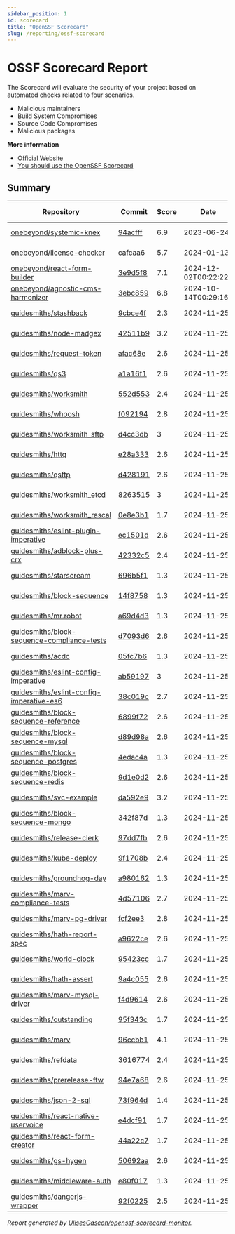 ```yaml
---
sidebar_position: 1
id: scorecard  
title: "OpenSSF Scorecard"
slug: /reporting/ossf-scorecard
---
```


# OSSF Scorecard Report

The Scorecard will evaluate the security of your project based on automated checks related to four scenarios.

- Malicious maintainers
- Build System Compromises
- Source Code Compromises
- Malicious packages


**More information**
- [Official Website](https://securityscorecards.dev/#what-is-openssf-scorecard)
- [You should use the OpenSSF Scorecard](https://dev.to/ulisesgascon/you-should-use-the-openssf-scorecard-4eh4)

## Summary

<!-- OPENSSF-SCORECARD-MONITOR:START -->

| Repository | Commit | Score | Date | Difference | Report Link | StepSecurity Link |
| -- | -- | -- | -- | -- | -- | -- |
| [onebeyond/systemic-knex](https://github.com/onebeyond/systemic-knex) | [94acfff](https://github.com/onebeyond/systemic-knex/commit/94acfff8e674e3757f3e2e50752cf450e988b664) | 6.9 | 2023-06-24 | 0 | [Full Report](https://deps.dev/project/github/onebeyond%2Fsystemic-knex) | [Fix it](http://app.stepsecurity.io/securerepo?repo=onebeyond/systemic-knex) |
| [onebeyond/license-checker](https://github.com/onebeyond/license-checker) | [cafcaa6](https://github.com/onebeyond/license-checker/commit/cafcaa6b1ac791d4f863e2b725cccb5c25abfaba) | 5.7 | 2024-01-13 | 0 | [Full Report](https://deps.dev/project/github/onebeyond%2Flicense-checker) | [Fix it](http://app.stepsecurity.io/securerepo?repo=onebeyond/license-checker) |
| [onebeyond/react-form-builder](https://github.com/onebeyond/react-form-builder) | [3e9d5f8](https://github.com/onebeyond/react-form-builder/commit/3e9d5f864f2c71b24f0fc6422caf9b14a706880c) | 7.1 | 2024-12-02T00:22:22Z | -0.7 | [Full Report](https://deps.dev/project/github/onebeyond%2Freact-form-builder) | [Fix it](http://app.stepsecurity.io/securerepo?repo=onebeyond/react-form-builder) |
| [onebeyond/agnostic-cms-harmonizer](https://github.com/onebeyond/agnostic-cms-harmonizer) | [3ebc859](https://github.com/onebeyond/agnostic-cms-harmonizer/commit/3ebc8594f059c9827bb3ed889683c995be1e34e8) | 6.8 | 2024-10-14T00:29:16Z | 0 | [Full Report](https://deps.dev/project/github/onebeyond%2Fagnostic-cms-harmonizer) | [Fix it](http://app.stepsecurity.io/securerepo?repo=onebeyond/agnostic-cms-harmonizer) |
| [guidesmiths/stashback](https://github.com/guidesmiths/stashback) | [9cbce4f](https://github.com/guidesmiths/stashback/commit/9cbce4f53f932a386eb4b6fc35430a14dea128cd) | 2.3 | 2024-11-25 | 0 | [Full Report](https://deps.dev/project/github/guidesmiths%2Fstashback) | [Fix it](http://app.stepsecurity.io/securerepo?repo=guidesmiths/stashback) |
| [guidesmiths/node-madgex](https://github.com/guidesmiths/node-madgex) | [42511b9](https://github.com/guidesmiths/node-madgex/commit/42511b9783832e2beb343e5c3fd02524a3260cfe) | 3.2 | 2024-11-25 | 0 | [Full Report](https://deps.dev/project/github/guidesmiths%2Fnode-madgex) | [Fix it](http://app.stepsecurity.io/securerepo?repo=guidesmiths/node-madgex) |
| [guidesmiths/request-token](https://github.com/guidesmiths/request-token) | [afac68e](https://github.com/guidesmiths/request-token/commit/afac68e3d6d78b1c06f056eb75e4a145af7b70f8) | 2.6 | 2024-11-25 | 0 | [Full Report](https://deps.dev/project/github/guidesmiths%2Frequest-token) | [Fix it](http://app.stepsecurity.io/securerepo?repo=guidesmiths/request-token) |
| [guidesmiths/qs3](https://github.com/guidesmiths/qs3) | [a1a16f1](https://github.com/guidesmiths/qs3/commit/a1a16f1c45c3833429765ad9d1a001376c90e23a) | 2.6 | 2024-11-25 | 0 | [Full Report](https://deps.dev/project/github/guidesmiths%2Fqs3) | [Fix it](http://app.stepsecurity.io/securerepo?repo=guidesmiths/qs3) |
| [guidesmiths/worksmith](https://github.com/guidesmiths/worksmith) | [552d553](https://github.com/guidesmiths/worksmith/commit/552d553da88bddde9e55ea83ca5f1b7b756b9326) | 2.4 | 2024-11-25 | 0 | [Full Report](https://deps.dev/project/github/guidesmiths%2Fworksmith) | [Fix it](http://app.stepsecurity.io/securerepo?repo=guidesmiths/worksmith) |
| [guidesmiths/whoosh](https://github.com/guidesmiths/whoosh) | [f092194](https://github.com/guidesmiths/whoosh/commit/f092194d56a722fb3cc8737e633943455c89a1e6) | 2.8 | 2024-11-25 | 0 | [Full Report](https://deps.dev/project/github/guidesmiths%2Fwhoosh) | [Fix it](http://app.stepsecurity.io/securerepo?repo=guidesmiths/whoosh) |
| [guidesmiths/worksmith_sftp](https://github.com/guidesmiths/worksmith_sftp) | [d4cc3db](https://github.com/guidesmiths/worksmith_sftp/commit/d4cc3dbd7f3bee29e618a75356df788817771915) | 3 | 2024-11-25 | 0 | [Full Report](https://deps.dev/project/github/guidesmiths%2Fworksmith_sftp) | [Fix it](http://app.stepsecurity.io/securerepo?repo=guidesmiths/worksmith_sftp) |
| [guidesmiths/httq](https://github.com/guidesmiths/httq) | [e28a333](https://github.com/guidesmiths/httq/commit/e28a3334003da60fbd25f5b7132847c9e999deba) | 2.6 | 2024-11-25 | 0 | [Full Report](https://deps.dev/project/github/guidesmiths%2Fhttq) | [Fix it](http://app.stepsecurity.io/securerepo?repo=guidesmiths/httq) |
| [guidesmiths/qsftp](https://github.com/guidesmiths/qsftp) | [d428191](https://github.com/guidesmiths/qsftp/commit/d4281918129f63ed5c9da4723c71d0aee937c276) | 2.6 | 2024-11-25 | 0 | [Full Report](https://deps.dev/project/github/guidesmiths%2Fqsftp) | [Fix it](http://app.stepsecurity.io/securerepo?repo=guidesmiths/qsftp) |
| [guidesmiths/worksmith_etcd](https://github.com/guidesmiths/worksmith_etcd) | [8263515](https://github.com/guidesmiths/worksmith_etcd/commit/82635156c6ea23271f25d6dd004ebe34affba5b3) | 3 | 2024-11-25 | 0 | [Full Report](https://deps.dev/project/github/guidesmiths%2Fworksmith_etcd) | [Fix it](http://app.stepsecurity.io/securerepo?repo=guidesmiths/worksmith_etcd) |
| [guidesmiths/worksmith_rascal](https://github.com/guidesmiths/worksmith_rascal) | [0e8e3b1](https://github.com/guidesmiths/worksmith_rascal/commit/0e8e3b17c7e9d2f0b9e5d525e730fa2a2f547a19) | 1.7 | 2024-11-25 | 0 | [Full Report](https://deps.dev/project/github/guidesmiths%2Fworksmith_rascal) | [Fix it](http://app.stepsecurity.io/securerepo?repo=guidesmiths/worksmith_rascal) |
| [guidesmiths/eslint-plugin-imperative](https://github.com/guidesmiths/eslint-plugin-imperative) | [ec1501d](https://github.com/guidesmiths/eslint-plugin-imperative/commit/ec1501dd437da39dba7dbc234b6d7d92558514d6) | 2.6 | 2024-11-25 | 0 | [Full Report](https://deps.dev/project/github/guidesmiths%2Feslint-plugin-imperative) | [Fix it](http://app.stepsecurity.io/securerepo?repo=guidesmiths/eslint-plugin-imperative) |
| [guidesmiths/adblock-plus-crx](https://github.com/guidesmiths/adblock-plus-crx) | [42332c5](https://github.com/guidesmiths/adblock-plus-crx/commit/42332c58edf486ec6cd7f972656365325afd03b0) | 2.4 | 2024-11-25 | 0 | [Full Report](https://deps.dev/project/github/guidesmiths%2Fadblock-plus-crx) | [Fix it](http://app.stepsecurity.io/securerepo?repo=guidesmiths/adblock-plus-crx) |
| [guidesmiths/starscream](https://github.com/guidesmiths/starscream) | [696b5f1](https://github.com/guidesmiths/starscream/commit/696b5f1ef9097665a2341d5eb5f5863eb6591558) | 1.3 | 2024-11-25 | 0 | [Full Report](https://deps.dev/project/github/guidesmiths%2Fstarscream) | [Fix it](http://app.stepsecurity.io/securerepo?repo=guidesmiths/starscream) |
| [guidesmiths/block-sequence](https://github.com/guidesmiths/block-sequence) | [14f8758](https://github.com/guidesmiths/block-sequence/commit/14f87583bd41f254977e818f2f667a8fad5f963f) | 1.3 | 2024-11-25 | 0 | [Full Report](https://deps.dev/project/github/guidesmiths%2Fblock-sequence) | [Fix it](http://app.stepsecurity.io/securerepo?repo=guidesmiths/block-sequence) |
| [guidesmiths/mr.robot](https://github.com/guidesmiths/mr.robot) | [a69d4d3](https://github.com/guidesmiths/mr.robot/commit/a69d4d38917dc0704538cdf2936401cb3bc4bac8) | 1.3 | 2024-11-25 | 0 | [Full Report](https://deps.dev/project/github/guidesmiths%2Fmr.robot) | [Fix it](http://app.stepsecurity.io/securerepo?repo=guidesmiths/mr.robot) |
| [guidesmiths/block-sequence-compliance-tests](https://github.com/guidesmiths/block-sequence-compliance-tests) | [d7093d6](https://github.com/guidesmiths/block-sequence-compliance-tests/commit/d7093d678907e604b03074c8a61dd94241f5d738) | 2.6 | 2024-11-25 | 0 | [Full Report](https://deps.dev/project/github/guidesmiths%2Fblock-sequence-compliance-tests) | [Fix it](http://app.stepsecurity.io/securerepo?repo=guidesmiths/block-sequence-compliance-tests) |
| [guidesmiths/acdc](https://github.com/guidesmiths/acdc) | [05fc7b6](https://github.com/guidesmiths/acdc/commit/05fc7b6a66ecdfa117c62f989ca3cc4a16f2254a) | 1.3 | 2024-11-25 | 0 | [Full Report](https://deps.dev/project/github/guidesmiths%2Facdc) | [Fix it](http://app.stepsecurity.io/securerepo?repo=guidesmiths/acdc) |
| [guidesmiths/eslint-config-imperative](https://github.com/guidesmiths/eslint-config-imperative) | [ab59197](https://github.com/guidesmiths/eslint-config-imperative/commit/ab59197c7dfcda33fa2033378ba0412a80de3be3) | 3 | 2024-11-25 | 0 | [Full Report](https://deps.dev/project/github/guidesmiths%2Feslint-config-imperative) | [Fix it](http://app.stepsecurity.io/securerepo?repo=guidesmiths/eslint-config-imperative) |
| [guidesmiths/eslint-config-imperative-es6](https://github.com/guidesmiths/eslint-config-imperative-es6) | [38c019c](https://github.com/guidesmiths/eslint-config-imperative-es6/commit/38c019c3712665257b58ce9d81760e08fcf8ead1) | 2.7 | 2024-11-25 | 0 | [Full Report](https://deps.dev/project/github/guidesmiths%2Feslint-config-imperative-es6) | [Fix it](http://app.stepsecurity.io/securerepo?repo=guidesmiths/eslint-config-imperative-es6) |
| [guidesmiths/block-sequence-reference](https://github.com/guidesmiths/block-sequence-reference) | [6899f72](https://github.com/guidesmiths/block-sequence-reference/commit/6899f7283143c286e9b9b3ee2f4b98b20180d4b7) | 2.6 | 2024-11-25 | 0 | [Full Report](https://deps.dev/project/github/guidesmiths%2Fblock-sequence-reference) | [Fix it](http://app.stepsecurity.io/securerepo?repo=guidesmiths/block-sequence-reference) |
| [guidesmiths/block-sequence-mysql](https://github.com/guidesmiths/block-sequence-mysql) | [d89d98a](https://github.com/guidesmiths/block-sequence-mysql/commit/d89d98ad9936d4bee43a4ab975805fbd11ca107d) | 2.6 | 2024-11-25 | 0 | [Full Report](https://deps.dev/project/github/guidesmiths%2Fblock-sequence-mysql) | [Fix it](http://app.stepsecurity.io/securerepo?repo=guidesmiths/block-sequence-mysql) |
| [guidesmiths/block-sequence-postgres](https://github.com/guidesmiths/block-sequence-postgres) | [4edac4a](https://github.com/guidesmiths/block-sequence-postgres/commit/4edac4a9297f76e43fb233704d39ac4353536fc5) | 1.3 | 2024-11-25 | 0 | [Full Report](https://deps.dev/project/github/guidesmiths%2Fblock-sequence-postgres) | [Fix it](http://app.stepsecurity.io/securerepo?repo=guidesmiths/block-sequence-postgres) |
| [guidesmiths/block-sequence-redis](https://github.com/guidesmiths/block-sequence-redis) | [9d1e0d2](https://github.com/guidesmiths/block-sequence-redis/commit/9d1e0d2aa10d22af66a93bf8f27fa5d119e8ebb3) | 2.6 | 2024-11-25 | 0 | [Full Report](https://deps.dev/project/github/guidesmiths%2Fblock-sequence-redis) | [Fix it](http://app.stepsecurity.io/securerepo?repo=guidesmiths/block-sequence-redis) |
| [guidesmiths/svc-example](https://github.com/guidesmiths/svc-example) | [da592e9](https://github.com/guidesmiths/svc-example/commit/da592e9a6969cedfe6959f788ef215e1a8098703) | 3.2 | 2024-11-25 | 0 | [Full Report](https://deps.dev/project/github/guidesmiths%2Fsvc-example) | [Fix it](http://app.stepsecurity.io/securerepo?repo=guidesmiths/svc-example) |
| [guidesmiths/block-sequence-mongo](https://github.com/guidesmiths/block-sequence-mongo) | [342f87d](https://github.com/guidesmiths/block-sequence-mongo/commit/342f87d441e99be150e035ce09b6dbfaeab8a2df) | 1.3 | 2024-11-25 | 0 | [Full Report](https://deps.dev/project/github/guidesmiths%2Fblock-sequence-mongo) | [Fix it](http://app.stepsecurity.io/securerepo?repo=guidesmiths/block-sequence-mongo) |
| [guidesmiths/release-clerk](https://github.com/guidesmiths/release-clerk) | [97dd7fb](https://github.com/guidesmiths/release-clerk/commit/97dd7fbb3575149427fe87685a76e9db1b9eeb6b) | 2.6 | 2024-11-25 | 0 | [Full Report](https://deps.dev/project/github/guidesmiths%2Frelease-clerk) | [Fix it](http://app.stepsecurity.io/securerepo?repo=guidesmiths/release-clerk) |
| [guidesmiths/kube-deploy](https://github.com/guidesmiths/kube-deploy) | [9f1708b](https://github.com/guidesmiths/kube-deploy/commit/9f1708b3f3c1b0ba99a41b148dc6c051dbf08cdd) | 2.4 | 2024-11-25 | 0 | [Full Report](https://deps.dev/project/github/guidesmiths%2Fkube-deploy) | [Fix it](http://app.stepsecurity.io/securerepo?repo=guidesmiths/kube-deploy) |
| [guidesmiths/groundhog-day](https://github.com/guidesmiths/groundhog-day) | [a980162](https://github.com/guidesmiths/groundhog-day/commit/a980162f468304cb8820e0c5bcf79c062279d9d3) | 1.3 | 2024-11-25 | 0 | [Full Report](https://deps.dev/project/github/guidesmiths%2Fgroundhog-day) | [Fix it](http://app.stepsecurity.io/securerepo?repo=guidesmiths/groundhog-day) |
| [guidesmiths/marv-compliance-tests](https://github.com/guidesmiths/marv-compliance-tests) | [4d57106](https://github.com/guidesmiths/marv-compliance-tests/commit/4d571066a939f1fb93373fe79068f0dcc57e987e) | 2.7 | 2024-11-25 | 0 | [Full Report](https://deps.dev/project/github/guidesmiths%2Fmarv-compliance-tests) | [Fix it](http://app.stepsecurity.io/securerepo?repo=guidesmiths/marv-compliance-tests) |
| [guidesmiths/marv-pg-driver](https://github.com/guidesmiths/marv-pg-driver) | [fcf2ee3](https://github.com/guidesmiths/marv-pg-driver/commit/fcf2ee3ad2fcd7a3d0900e4d8ec7ad64c66f0e8b) | 2.8 | 2024-11-25 | 0 | [Full Report](https://deps.dev/project/github/guidesmiths%2Fmarv-pg-driver) | [Fix it](http://app.stepsecurity.io/securerepo?repo=guidesmiths/marv-pg-driver) |
| [guidesmiths/hath-report-spec](https://github.com/guidesmiths/hath-report-spec) | [a9622ce](https://github.com/guidesmiths/hath-report-spec/commit/a9622ce23351996a9c811a27da1dd407194c780c) | 2.6 | 2024-11-25 | 0 | [Full Report](https://deps.dev/project/github/guidesmiths%2Fhath-report-spec) | [Fix it](http://app.stepsecurity.io/securerepo?repo=guidesmiths/hath-report-spec) |
| [guidesmiths/world-clock](https://github.com/guidesmiths/world-clock) | [95423cc](https://github.com/guidesmiths/world-clock/commit/95423ccabbb1c116b1b2f1d7b374de83c8977634) | 1.7 | 2024-11-25 | 0 | [Full Report](https://deps.dev/project/github/guidesmiths%2Fworld-clock) | [Fix it](http://app.stepsecurity.io/securerepo?repo=guidesmiths/world-clock) |
| [guidesmiths/hath-assert](https://github.com/guidesmiths/hath-assert) | [9a4c055](https://github.com/guidesmiths/hath-assert/commit/9a4c055fc5b3726253d0d97c76ee25cfb4ae1db0) | 2.6 | 2024-11-25 | 0 | [Full Report](https://deps.dev/project/github/guidesmiths%2Fhath-assert) | [Fix it](http://app.stepsecurity.io/securerepo?repo=guidesmiths/hath-assert) |
| [guidesmiths/marv-mysql-driver](https://github.com/guidesmiths/marv-mysql-driver) | [f4d9614](https://github.com/guidesmiths/marv-mysql-driver/commit/f4d96140bfb3e43527a2ba8a24ae0ac42f4373e0) | 2.6 | 2024-11-25 | 0 | [Full Report](https://deps.dev/project/github/guidesmiths%2Fmarv-mysql-driver) | [Fix it](http://app.stepsecurity.io/securerepo?repo=guidesmiths/marv-mysql-driver) |
| [guidesmiths/outstanding](https://github.com/guidesmiths/outstanding) | [95f343c](https://github.com/guidesmiths/outstanding/commit/95f343c02b5ee6a77d58218027181f980a5d64d4) | 1.7 | 2024-11-25 | 0 | [Full Report](https://deps.dev/project/github/guidesmiths%2Foutstanding) | [Fix it](http://app.stepsecurity.io/securerepo?repo=guidesmiths/outstanding) |
| [guidesmiths/marv](https://github.com/guidesmiths/marv) | [96ccbb1](https://github.com/guidesmiths/marv/commit/96ccbb11413c06363d896eebefaca717d1cd9079) | 4.1 | 2024-11-25 | 0 | [Full Report](https://deps.dev/project/github/guidesmiths%2Fmarv) | [Fix it](http://app.stepsecurity.io/securerepo?repo=guidesmiths/marv) |
| [guidesmiths/refdata](https://github.com/guidesmiths/refdata) | [3616774](https://github.com/guidesmiths/refdata/commit/36167744cffd878fb1c2b071f6b48f86e31fc9a2) | 2.4 | 2024-11-25 | 0 | [Full Report](https://deps.dev/project/github/guidesmiths%2Frefdata) | [Fix it](http://app.stepsecurity.io/securerepo?repo=guidesmiths/refdata) |
| [guidesmiths/prerelease-ftw](https://github.com/guidesmiths/prerelease-ftw) | [94e7a68](https://github.com/guidesmiths/prerelease-ftw/commit/94e7a68b421b4645444ecfbe77d48552740c4eb4) | 2.6 | 2024-11-25 | 0 | [Full Report](https://deps.dev/project/github/guidesmiths%2Fprerelease-ftw) | [Fix it](http://app.stepsecurity.io/securerepo?repo=guidesmiths/prerelease-ftw) |
| [guidesmiths/json-2-sql](https://github.com/guidesmiths/json-2-sql) | [73f964d](https://github.com/guidesmiths/json-2-sql/commit/73f964d9d61882db60686e03c795d6cb12951fe9) | 1.4 | 2024-11-25 | 0 | [Full Report](https://deps.dev/project/github/guidesmiths%2Fjson-2-sql) | [Fix it](http://app.stepsecurity.io/securerepo?repo=guidesmiths/json-2-sql) |
| [guidesmiths/react-native-uservoice](https://github.com/guidesmiths/react-native-uservoice) | [e4dcf91](https://github.com/guidesmiths/react-native-uservoice/commit/e4dcf91b7d7b9e532dbf199beeaf37b367c731ad) | 1.7 | 2024-11-25 | 0 | [Full Report](https://deps.dev/project/github/guidesmiths%2Freact-native-uservoice) | [Fix it](http://app.stepsecurity.io/securerepo?repo=guidesmiths/react-native-uservoice) |
| [guidesmiths/react-form-creator](https://github.com/guidesmiths/react-form-creator) | [44a22c7](https://github.com/guidesmiths/react-form-creator/commit/44a22c72f2584ed220dc5fa0f0bea3bee48feeac) | 1.7 | 2024-11-25 | 0 | [Full Report](https://deps.dev/project/github/guidesmiths%2Freact-form-creator) | [Fix it](http://app.stepsecurity.io/securerepo?repo=guidesmiths/react-form-creator) |
| [guidesmiths/gs-hygen](https://github.com/guidesmiths/gs-hygen) | [50692aa](https://github.com/guidesmiths/gs-hygen/commit/50692aaca467dc08e1b0cc4774cdbb7120978792) | 2.6 | 2024-11-25 | 0 | [Full Report](https://deps.dev/project/github/guidesmiths%2Fgs-hygen) | [Fix it](http://app.stepsecurity.io/securerepo?repo=guidesmiths/gs-hygen) |
| [guidesmiths/middleware-auth](https://github.com/guidesmiths/middleware-auth) | [e80f017](https://github.com/guidesmiths/middleware-auth/commit/e80f0176ee81d856b0ffd3d79c55c95aaefda5e8) | 1.3 | 2024-11-25 | 0 | [Full Report](https://deps.dev/project/github/guidesmiths%2Fmiddleware-auth) | [Fix it](http://app.stepsecurity.io/securerepo?repo=guidesmiths/middleware-auth) |
| [guidesmiths/dangerjs-wrapper](https://github.com/guidesmiths/dangerjs-wrapper) | [92f0225](https://github.com/guidesmiths/dangerjs-wrapper/commit/92f0225f4444f56982040635e1650ae938ec6cd9) | 2.5 | 2024-11-25 | 0 | [Full Report](https://deps.dev/project/github/guidesmiths%2Fdangerjs-wrapper) | [Fix it](http://app.stepsecurity.io/securerepo?repo=guidesmiths/dangerjs-wrapper) |

_Report generated by [UlisesGascon/openssf-scorecard-monitor](https://github.com/UlisesGascon/openssf-scorecard-monitor)._
<!-- OPENSSF-SCORECARD-MONITOR:END -->

